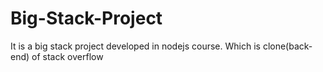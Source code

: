 # Big-Stack-Project
It is a big stack project developed in nodejs course. Which is clone(back-end) of stack overflow
